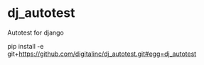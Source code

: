 dj_autotest
===========

Autotest for django


pip install -e git+https://github.com/digitalinc/dj_autotest.git#egg=dj_autotest
